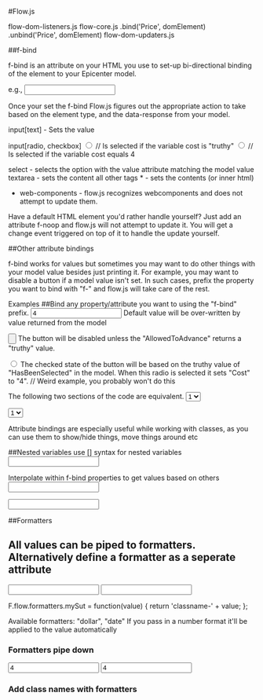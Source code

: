 #Flow.js

flow-dom-listeners.js
flow-core.js
    .bind('Price', domElement)
    .unbind('Price', domElement)
flow-dom-updaters.js

##f-bind

f-bind is an attribute on your HTML you use to set-up bi-directional binding of the element to your Epicenter model.

e.g.,
<input type="text" id="xz" f-bind="Price" f-noop/>

<span f-bind="Sales"> </span>

Once your set the f-bind Flow.js figures out the appropriate action to take based on the element type, and the data-response from your model.

input[text] - Sets the value

input[radio, checkbox]
<input type="radio" f-bind="Cost"/> // Is selected if the variable cost is "truthy"
<input type="radio" f-bind="Cost" value="4"/> // Is selected if the variable cost equals 4

select - selects the option with the value attribute matching the model value
textarea - sets the content
all other tags * - sets the contents (or inner html)

* web-components - flow.js recognizes webcomponents and does not attempt to update them.

Have a default HTML element you'd rather handle yourself? Just add an attribute f-noop and flow.js will not attempt to update it. You will get a change event triggered on top of it to handle the update yourself.

##Other attribute bindings

f-bind works for values but sometimes you may want to do other things with your model value besides just printing it. For example, you may want to disable a button if a model value isn't set. In such cases, prefix the property you want to bind with "f-" and flow.js will take care of the rest.

Examples
##Bind any property/attribute you want to using the "f-bind" prefix.
<input type="text" f-bind="Price" value="4" /> Default value will be over-written by value returned from the model

<input type="button" f-disabled="AllowedToAdvance" /> The button will be disabled unless the "AllowedToAdvance" returns a "truthy" value.

<input type="radio" f-abc="HasBeenSelected" f-bind="Cost" value="4" /> The checked state of the button will be based on the truthy value of "HasBeenSelected" in the model. When this radio is selected it sets "Cost" to "4". // Weird example, you probably won't do this

The following two sections of the code are equivalent.
<select>
    <option f-selected="Some_Decison" value="1"> 1 </option>
    <option f-selected="Some_Decison" value="2"> 2 </option>
    <option f-selected="Some_Decison" value="3"> 3 </option>
</select>

<select f-bind="Some_Decision"> ## Short-hand for the above
    <option value="1"> 1 </option>
    <option value="2"> 2 </option>
    <option value="3"> 3 </option>
</select>

Attribute bindings are especially useful while working with classes, as you can use them to show/hide things, move things around etc

<style type="text/css">
    .pricevariable.0 {
        visbility: visible;
    }
    .pricevariable.1 { /* Value of toggleVariable1 is 1 */
        visbility: hidden;
    }
    #xyz {

    }
</style>
<div id="xyz" f-class="toggleVariable1" class="pricevariable">

</div>

<div f-class="toggleVariable1" class="pricevariable ">

</div>



##Nested variables
use [] syntax for nested variables
<input type="text" f-bind="Price[2][1]" />

Interpolate within f-bind properties to get values based on others
<input type="text" f-bind="Price[<another_variable>][1]" />

<input type="text" f-bind="Price[<#another_variable>][1]" />



##Formatters

## All values can be piped to formatters. Alternatively define a formatter as a seperate attribute
<input type="text" f-bind="Price | $##.00" />
<input type="text" f-bind="Price" f-format="$##.00" />

F.flow.formatters.mySut = function(value) {
    return 'classname-' + value;
};

Available formatters:
"dollar", "date"
If you pass in a number format it'll be applied to the value automatically

### Formatters pipe down
<form f-format="$##.00">
    <input type="text" f-bind="Price1" value="4">
    <input type="text" f-bind="Price2" value="4">
</form>

### Add class names with formatters
<style type="text/css">
    .classname-1 {
        display: none;
    }
    .classname-0 {
        display: block;
    }
</style>
<script type="text/javascript">
    F.flow.formatters.classAdder = function(value) {
        return 'classname-' + value;
    };
</script>
<div f-class="toggleVariable1 | classAdder">

</div>
